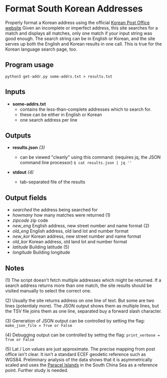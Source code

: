 # Format South Korean Addresses

Properly format a Korean address using the 
official [Korean Post Office website](http://www.juso.go.kr/support/AddressMainSearch2.do)
Given an incomplete or imperfect address, 
this site searches for a match and displays all matches,
only one match if your input string was good enough.
The search string can be in English or Korean,
and the site serves up both the English and Korean
results in one call.  This is true for the Korean
language search page, too.

## Program usage

  `python3 get-addr.py some-addrs.txt > results.txt`

## Inputs

  * **some-addrs.txt**
    - contains the less-than-complete addresses which to search for.
    - these can be either in English or Korean
    - one search address per line

## Outputs

  * **results.json** _(3)_
    - can be viewed "cleanly" using this command: 
      (requires jq, the JSON command line processor) 
      `$ cat results.json | jq ''`

  * **stdout**  _(4)_
    - tab-separated file of the results


## Output fields

  * _searched_   the address being searched for
  * _howmany_    how many matches were returned  (1)
  * _zipcode_    zip code
  * _new_eng_    English address, new street number and name format (2)
  * _old_eng_    English address, old land lot and number format   
  * _new_kor_    Korean address, new street number and name format
  * _old_kor_    Korean address, old land lot and number format   
  * _latitude_   Building latitude (5)
  * _longitude_  Building longitude


## Notes

  (1) The script doesn't fetch multiple addresses which might be
  returned.  If a search address returns more than one match, the site
  results should be visited manually to select the correct one.

  (2) Usually the site returns address on one line of text. But some
  are two lines (potentialy more).  The JSON output shows them as
  multiple lines, but the TSV file joins them as one line, separated
  buy a forward slash character.

  (3) Generation of JSON output can be controlled by setting the flag:
        `make_json_file = True or False`

  (4) Debugging output can be controlled by settng the flag:
        `print_verbose = True or False`

  (5) Lat / Lon values are just approximate. The precise mapping from
  post office isn't clear.  It isn't a standard ECEF geodetic 
  reference such as WGS84.  Preliminary analysis of the data shows
  that it is asymmetrically scaled and uses 
  the [Paracel Islands](https://en.wikipedia.org/wiki/Paracel_Islands)
  in the South China Sea as a reference point. Further study is needed.


